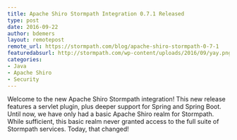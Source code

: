 ```yaml
---
title: Apache Shiro Stormpath Integration 0.7.1 Released
type: post
date: 2016-09-22
author: bdemers
layout: remotepost
remote_url: https://stormpath.com/blog/apache-shiro-stormpath-0-7-1
featuredabsurl: http://stormpath.com/wp-content/uploads/2016/09/yay.png
categories:
- Java
- Apache Shiro
- Security
---
```


Welcome to the new Apache Shiro Stormpath integration! This new release features a servlet plugin, plus deeper support for Spring and Spring Boot. Until now, we have only had a basic Apache Shiro realm for Stormpath. While sufficient, this basic realm never granted access to the full suite of Stormpath services. Today, that changed!